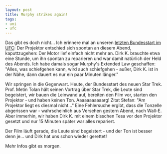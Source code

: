 ```yaml
--- 
layout: post
title: Murphy strikes again!
tags: 
- uni
- ufc
---
```

Das gibt es doch nicht...
Ich erinnere mal an unseren <a href="http://fabianonline.de/blog/archives/1275-James-Bond,-Edward-Murphy,-Kamerateams-und-400-Zuschauer.html">letzten Bundesstart im UFC</a>: Der Projektor entschied sich spontan an diesem Abend, kaputtzugehen: Der Motor lief einfach nicht mehr an. Dirk K. brauchte etwa eine Stunde, um ihn spontan zu reparieren und war damit natürlich der Held des Abends. Ich habe damals sogar Murphy's Extended Law geschaffen: "Alles, was schiefgehen kann, wird auch schiefgehen - außer, Dirk K. ist in der Nähe, dann dauert es nur ein paar Minuten länger." 

Wir springen in die Gegenwart. Heute, der Bundesstart des neuen Star Trek. Prof. Metin Tolan hält seinen Vortrag über Star Trek, die Leute sind begeistert, wir bauen die Leinwand auf, bereiten den Film vor, starten den Projektor - und haben keinen Ton. Aaaaaaaaaaarg! Zitat Stefan: "Am Projektor liegt es diesmal nicht..."
Eine Fehlersuche ergibt, dass die Tonzelle abgerissen war - wahrscheinlich aus Versehen gestern Abend, nach Wall-E. Aber immerhin, wir haben Dirk K. mit einem bisschen Tesa vor den Projektor gesetzt und nur 15 Minuten später war alles repariert.

Der Film läuft gerade, die Leute sind begeistert - und der Ton ist besser denn je... und Dirk hat uns schon wieder gerettet!

Mehr Infos gibt es morgen.
